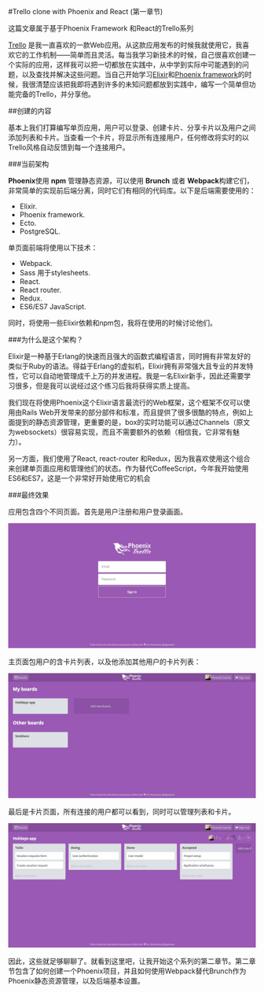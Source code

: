#Trello clone with Phoenix and React (第一章节)

这篇文章属于基于Phoenix Framework 和React的Trello系列    

[Trello](https://trello.com/) 是我一直喜欢的一款Web应用。从这款应用发布的时候我就使用它，我喜欢它的工作机制——简单而且灵活。每当我学习新技术的时候，自己很喜欢创建一个实际的应用，这样我可以把一切都放在实践中，从中学到实际中可能遇到的问题，以及查找并解决这些问题。当自己开始学习[Elixir](http://elixir-lang.org/)和[Phoenix framework](http://www.phoenixframework.org/)的时候，我很清楚应该把我即将遇到许多的未知问题都放到实践中，编写一个简单但功能完备的Trello，并分享他。

##创建的内容

基本上我们打算编写单页应用，用户可以登录、创建卡片、分享卡片以及用户之间添加列表和卡片。当查看一个卡片，将显示所有连接用户，任何修改将实时的以Trello风格自动反馈到每一个连接用户。

###当前架构

 **Phoenix**使用 **npm** 管理静态资源，可以使用 **Brunch** 或者 **Webpack**构建它们，非常简单的实现前后端分离，同时它们有相同的代码库。以下是后端需要使用的：

* Elixir.
* Phoenix framework.
* Ecto.
* PostgreSQL.

单页面前端将使用以下技术：
* Webpack.
* Sass 用于stylesheets.
* React.
* React router.
* Redux.
* ES6/ES7 JavaScript.

同时，将使用一些Elixir依赖和npm包，我将在使用的时候讨论他们。

###为什么是这个架构？

Elixir是一种基于Erlang的快速而且强大的函数式编程语言，同时拥有非常友好的类似于Ruby的语法。得益于Erlang的虚拟机，Elixir拥有非常强大且专业的并发特性，它可以自动地管理成千上万的并发进程。我是一名Elixir新手，因此还需要学习很多，但是我可以说经过这个练习后我将获得实质上提高。    

我们现在将使用Phoenix这个Elixir语言最流行的Web框架，这个框架不仅可以使用由Rails Web开发带来的部分部件和标准，而且提供了很多很酷的特点，例如上面提到的静态资源管理，更重要的是，box的实时功能可以通过Channels（原文为websockets）很容易实现，而且不需要额外的依赖（相信我，它非常有魅力）。    

另一方面，我们使用了React, react-router 和Redux，因为我喜欢使用这个组合来创建单页面应用和管理他们的状态。作为替代CoffeeScript，今年我开始使用ES6和ES7，这是一个非常好开始使用它的机会

###最终效果

应用包含四个不同页面。首先是用户注册和用户登录画面。    

 ![登录画面](/images/part1/sign-in.jpg)    

主页面包用户的含卡片列表，以及他添加其他用户的卡片列表：    

 ![卡片画面](/images/part1/boards.jpg)     

最后是卡片页面，所有连接的用户都可以看到，同时可以管理列表和卡片。     

  ![卡片内容](/images/part1/show-board.jpg)    

因此，这些就足够聊聊了。就看到这里吧，让我开始这个系列的第二章节。第二章节包含了如何创建一个Phoenix项目，并且如何使用Webpack替代Brunch作为Phoenix静态资源管理，以及后端基本设置。    

